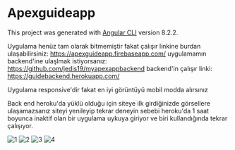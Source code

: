 # Apexguideapp

This project was generated with [Angular CLI](https://github.com/angular/angular-cli) version 8.2.2.

Uygulama henüz tam olarak bitmemiştir fakat çalışır linkine burdan ulaşabilirsiniz: https://apexguideapp.firebaseapp.com/
uygulamamın backend'ine ulaşlmak istiyorsanız: https://github.com/jedis19/myapexappbackend backend'in çalışır linki: https://guidebackend.herokuapp.com/

Uygulama responsive'dir fakat en iyi görüntüyü mobil modda alırsınız

Back end heroku'da yüklü olduğu için siteye ilk girdiğinizde görsellere ulaşamazsanız siteyi yenileyip tekrar deneyin sebebi heroku'da 1 saat boyunca inaktif olan bir uygulama uykuya giriyor ve biri kullandığında tekrar çalışıyor.

![1](https://user-images.githubusercontent.com/57501195/71429127-242ce400-26d6-11ea-88bd-94e4778c97f7.jpg)  ![2](https://user-images.githubusercontent.com/57501195/71429230-b208cf00-26d6-11ea-84cd-5cf9c79a7a58.jpg) ![3](https://user-images.githubusercontent.com/57501195/71429249-cbaa1680-26d6-11ea-92bd-3f32031ac1dc.jpg) ![4](https://user-images.githubusercontent.com/57501195/71429253-ce0c7080-26d6-11ea-81b6-3c5e7fff4e1f.jpg)



